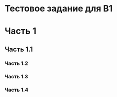 # Тестовое задание для B1  
# Часть 1  
## Часть 1.1  
### Часть 1.2  
### Часть 1.3  
### Часть 1.4  
